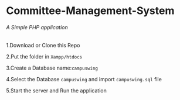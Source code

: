 # Committee-Management-System
<h6>A Simple PHP application</h6>


1.Download or Clone this Repo

2.Put the folder in
 `Xampp/htdocs`

3.Create a Database
  name:`campuswing`

4.Select the Database `campuswing` and import `campuswing.sql` file

5.Start the server and Run the application

